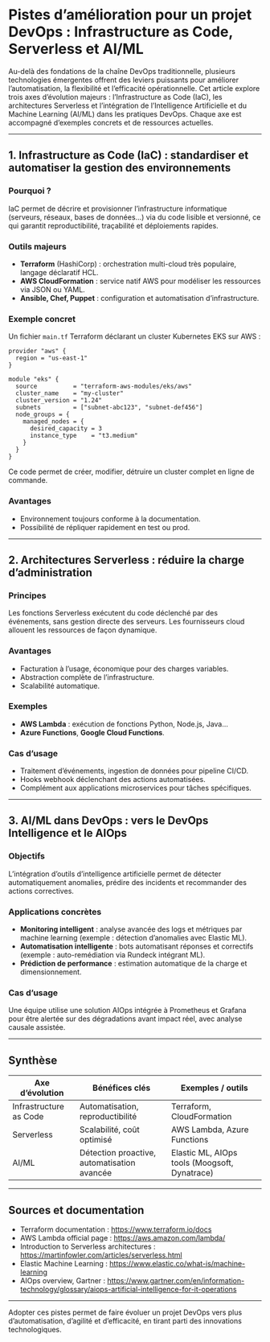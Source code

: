 # Pistes d’amélioration pour un projet DevOps : Infrastructure as Code, Serverless et AI/ML

Au-delà des fondations de la chaîne DevOps traditionnelle, plusieurs technologies émergentes offrent des leviers puissants pour améliorer l’automatisation, la flexibilité et l’efficacité opérationnelle. Cet article explore trois axes d’évolution majeurs : l’Infrastructure as Code (IaC), les architectures Serverless et l’intégration de l’Intelligence Artificielle et du Machine Learning (AI/ML) dans les pratiques DevOps. Chaque axe est accompagné d’exemples concrets et de ressources actuelles.

---

## 1. Infrastructure as Code (IaC) : standardiser et automatiser la gestion des environnements

### Pourquoi ?

IaC permet de décrire et provisionner l’infrastructure informatique (serveurs, réseaux, bases de données…) via du code lisible et versionné, ce qui garantit reproductibilité, traçabilité et déploiements rapides.

### Outils majeurs

- **Terraform** (HashiCorp) : orchestration multi-cloud très populaire, langage déclaratif HCL.  
- **AWS CloudFormation** : service natif AWS pour modéliser les ressources via JSON ou YAML.  
- **Ansible, Chef, Puppet** : configuration et automatisation d’infrastructure.

### Exemple concret

Un fichier `main.tf` Terraform déclarant un cluster Kubernetes EKS sur AWS :

```hcl
provider "aws" {
  region = "us-east-1"
}

module "eks" {
  source          = "terraform-aws-modules/eks/aws"
  cluster_name    = "my-cluster"
  cluster_version = "1.24"
  subnets         = ["subnet-abc123", "subnet-def456"]
  node_groups = {
    managed_nodes = {
      desired_capacity = 3
      instance_type    = "t3.medium"
    }
  }
}
```

Ce code permet de créer, modifier, détruire un cluster complet en ligne de commande.

### Avantages

- Environnement toujours conforme à la documentation.  
- Possibilité de répliquer rapidement en test ou prod.

---

## 2. Architectures Serverless : réduire la charge d’administration

### Principes

Les fonctions Serverless exécutent du code déclenché par des événements, sans gestion directe des serveurs. Les fournisseurs cloud allouent les ressources de façon dynamique.

### Avantages

- Facturation à l’usage, économique pour des charges variables.  
- Abstraction complète de l’infrastructure.  
- Scalabilité automatique.

### Exemples

- **AWS Lambda** : exécution de fonctions Python, Node.js, Java…  
- **Azure Functions**, **Google Cloud Functions**.

### Cas d’usage

- Traitement d’événements, ingestion de données pour pipeline CI/CD.  
- Hooks webhook déclenchant des actions automatisées.  
- Complément aux applications microservices pour tâches spécifiques.

---

## 3. AI/ML dans DevOps : vers le DevOps Intelligence et le AIOps

### Objectifs

L’intégration d’outils d’intelligence artificielle permet de détecter automatiquement anomalies, prédire des incidents et recommander des actions correctives.

### Applications concrètes

- **Monitoring intelligent** : analyse avancée des logs et métriques par machine learning (exemple : détection d’anomalies avec Elastic ML).  
- **Automatisation intelligente** : bots automatisant réponses et correctifs (exemple : auto-remédiation via Rundeck intégrant ML).  
- **Prédiction de performance** : estimation automatique de la charge et dimensionnement.

### Cas d’usage

Une équipe utilise une solution AIOps intégrée à Prometheus et Grafana pour être alertée sur des dégradations avant impact réel, avec analyse causale assistée.

---

## Synthèse 

| Axe d’évolution        | Bénéfices clés                     | Exemples / outils            |
|------------------------|----------------------------------|------------------------------|
| Infrastructure as Code | Automatisation, reproductibilité  | Terraform, CloudFormation     |
| Serverless             | Scalabilité, coût optimisé        | AWS Lambda, Azure Functions   |
| AI/ML                  | Détection proactive, automatisation avancée | Elastic ML, AIOps tools (Moogsoft, Dynatrace) |

---

## Sources et documentation

- Terraform documentation : https://www.terraform.io/docs  
- AWS Lambda official page : https://aws.amazon.com/lambda/  
- Introduction to Serverless architectures : https://martinfowler.com/articles/serverless.html  
- Elastic Machine Learning : https://www.elastic.co/what-is/machine-learning  
- AIOps overview, Gartner : https://www.gartner.com/en/information-technology/glossary/aiops-artificial-intelligence-for-it-operations  

---

Adopter ces pistes permet de faire évoluer un projet DevOps vers plus d’automatisation, d’agilité et d’efficacité, en tirant parti des innovations technologiques.